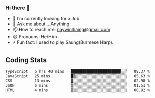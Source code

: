 ### Hi there 👋

- 🔭 I’m currently looking for a Job.
- 💬 Ask me about ...Anything
- 📫 How to reach me: naywinlhaing@gmail.com
- 😄 Pronouns: He/Him
- ⚡ Fun fact: I used to play Saung(Burmese Harp).


## Coding Stats
<!--START_SECTION:waka-->

```txt
TypeScript   6 hrs 40 mins   ██████████████████████░░░   88.37 %
JavaScript   25 mins         █▒░░░░░░░░░░░░░░░░░░░░░░░   05.63 %
CSS          13 mins         ▓░░░░░░░░░░░░░░░░░░░░░░░░   02.98 %
JSON         6 mins          ▒░░░░░░░░░░░░░░░░░░░░░░░░   01.51 %
HTML         4 mins          ▒░░░░░░░░░░░░░░░░░░░░░░░░   00.92 %
```

<!--END_SECTION:waka-->
